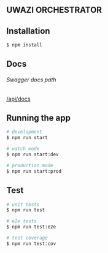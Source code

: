 ## UWAZI ORCHESTRATOR

## Installation

```bash
$ npm install
```

## Docs

###### Swagger docs path

[/api/docs](https://uwazi-orchestrator.herokuapp.com/api/docs)

## Running the app

```bash
# development
$ npm run start

# watch mode
$ npm run start:dev

# production mode
$ npm run start:prod
```

## Test

```bash
# unit tests
$ npm run test

# e2e tests
$ npm run test:e2e

# test coverage
$ npm run test:cov
```

